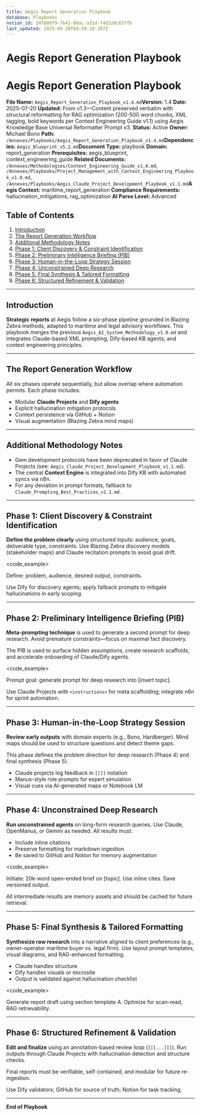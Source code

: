```yaml
---
title: Aegis Report Generation Playbook
database: Playbooks
notion_id: 24780979-7b42-80ac-a31d-f4d320c637fb
last_updated: 2025-09-26T04:58:19.207Z
---
```


# Aegis Report Generation Playbook


# Aegis Report Generation Playbook


**File Name:** `Aegis_Report_Generation_Playbook_v1.4.md`**Version:** 1.4
**Date:** 2025-07-20
**Updated:** From v1.3—Content preserved verbatim with structural reformatting for RAG optimization (200-500 word chunks, XML tagging, bold keywords per Context Engineering Guide v1.1) using Aegis Knowledge Base Universal Reformatter Prompt v3.
**Status:** Active
**Owner:** Michael Bono
**Path:** `/Annexes/Playbooks/Aegis_Report_Generation_Playbook_v1.4.md`**Dependencies:** `Aegis_Blueprint_v5.2.md`**Document Type:** playbook
**Domain:** report\_generation
**Prerequisites:** aegis\_blueprint, context\_engineering\_guide
**Related Documents:** `/Annexes/Methodologies/Context_Engineering_Guide_v1.0.md`, `/Annexes/Playbooks/Project_Management_with_Context_Engineering_Playbook_v1.0.md`, `/Annexes/Playbooks/Aegis_Claude_Project_Development_Playbook_v1.1.md`**Aegis Context:** maritime\_report\_generation
**Compliance Requirements:** hallucination\_mitigations, rag\_optimization
**AI Parse Level:** Advanced


## Table of Contents

1. [Introduction](https://www.notion.so/238809797b428041b717f6029c3a50a2?v=238809797b42802aa49f000cfdfbb461&p=247809797b4280aca31df4d320c637fb&pm=s#introduction)
2. [The Report Generation Workflow](https://www.notion.so/238809797b428041b717f6029c3a50a2?v=238809797b42802aa49f000cfdfbb461&p=247809797b4280aca31df4d320c637fb&pm=s#the-report-generation-workflow)
3. [Additional Methodology Notes](https://www.notion.so/238809797b428041b717f6029c3a50a2?v=238809797b42802aa49f000cfdfbb461&p=247809797b4280aca31df4d320c637fb&pm=s#additional-methodology-notes)
4. [Phase 1: Client Discovery & Constraint Identification](https://www.notion.so/238809797b428041b717f6029c3a50a2?v=238809797b42802aa49f000cfdfbb461&p=247809797b4280aca31df4d320c637fb&pm=s#phase-1-client-discovery--constraint-identification)
5. [Phase 2: Preliminary Intelligence Briefing (PIB)](https://www.notion.so/238809797b428041b717f6029c3a50a2?v=238809797b42802aa49f000cfdfbb461&p=247809797b4280aca31df4d320c637fb&pm=s#phase-2-preliminary-intelligence-briefing-pib)
6. [Phase 3: Human-in-the-Loop Strategy Session](https://www.notion.so/238809797b428041b717f6029c3a50a2?v=238809797b42802aa49f000cfdfbb461&p=247809797b4280aca31df4d320c637fb&pm=s#phase-3-human-in-the-loop-strategy-session)
7. [Phase 4: Unconstrained Deep Research](https://www.notion.so/238809797b428041b717f6029c3a50a2?v=238809797b42802aa49f000cfdfbb461&p=247809797b4280aca31df4d320c637fb&pm=s#phase-4-unconstrained-deep-research)
8. [Phase 5: Final Synthesis & Tailored Formatting](https://www.notion.so/238809797b428041b717f6029c3a50a2?v=238809797b42802aa49f000cfdfbb461&p=247809797b4280aca31df4d320c637fb&pm=s#phase-5-final-synthesis--tailored-formatting)
9. [Phase 6: Structured Refinement & Validation](https://www.notion.so/238809797b428041b717f6029c3a50a2?v=238809797b42802aa49f000cfdfbb461&p=247809797b4280aca31df4d320c637fb&pm=s#phase-6-structured-refinement--validation)

---


## Introduction


**Strategic reports** at Aegis follow a six-phase pipeline grounded in Blazing Zebra methods, adapted to maritime and legal advisory workflows. This playbook merges the previous `Aegis_AI_System_Methodology_v1.0.md` and integrates Claude-based XML prompting, Dify-based KB agents, and context engineering principles.


---


## The Report Generation Workflow


All six phases operate sequentially, but allow overlap where automation permits. Each phase includes:

- Modular **Claude Projects** and **Dify agents**
- Explicit hallucination mitigation protocols
- Context persistence via GitHub + Notion
- Visual augmentation (Blazing Zebra mind maps)

---


## Additional Methodology Notes

- Gem development protocols have been deprecated in favor of Claude Projects (see: `Aegis_Claude_Project_Development_Playbook_v1.1.md`).
- The central **Context Engine** is integrated into Dify KB with automated syncs via n8n.
- For any deviation in prompt formats, fallback to `Claude_Prompting_Best_Practices_v1.1.md`.

---


## Phase 1: Client Discovery & Constraint Identification


**Define the problem clearly** using structured inputs: audience, goals, deliverable type, constraints. Use Blazing Zebra discovery models (stakeholder maps) and Claude recitation prompts to avoid goal drift.


\<code\_example>


<instructions>
Define: problem, audience, desired output, constraints.
</instructions>
</code_example>


<important>


Use Dify for discovery agents; apply fallback prompts to mitigate hallucinations in early scoping.


</important>


---


## Phase 2: Preliminary Intelligence Briefing (PIB)


**Meta-prompting technique** is used to generate a second prompt for deep research. Avoid premature constraints—focus on maximal fact discovery.


<thinking>


The PIB is used to surface hidden assumptions, create research scaffolds, and accelerate onboarding of Claude/Dify agents.


</thinking>


\<code\_example>


<meta>
Prompt goal: generate prompt for deep research into [insert topic].
</meta>
</code_example>


<important>


Use Claude Projects with `<instructions>` for meta scaffolding; integrate n8n for sprint automation.


</important>


---


## Phase 3: Human-in-the-Loop Strategy Session


**Review early outputs** with domain experts (e.g., Bono, Hardberger). Mind maps should be used to structure questions and detect theme gaps.


<answer>


This phase defines the problem direction for deep research (Phase 4) and final synthesis (Phase 5).


</answer>

- Claude projects log feedback in `[[]]` notation
- Manus-style role prompts for expert simulation
- Visual cues via AI-generated maps or Notebook LM

---


## Phase 4: Unconstrained Deep Research


**Run unconstrained agents** on long-form research queries. Use Claude, OpenManus, or Gemini as needed. All results must:

- Include inline citations
- Preserve formatting for markdown ingestion
- Be saved to GitHub and Notion for memory augmentation

\<code\_example>


<research>
Initiate: 20k-word open-ended brief on [topic]. Use inline cites. Save versioned output.
</research>
</code_example>


<important>


All intermediate results are memory assets and should be cached for future retrieval.


</important>


---


## Phase 5: Final Synthesis & Tailored Formatting


**Synthesize raw research** into a narrative aligned to client preferences (e.g., owner-operator maritime buyer vs. legal firm). Use layout prompt templates, visual diagrams, and RAG-enhanced formatting.

- Claude handles structure
- Dify handles visuals or microsite
- Output is validated against hallucination checklist

\<code\_example>


<layout>
Generate report draft using section template A. Optimize for scan-read, RAG retrievability.
</layout>
</code_example>


---


## Phase 6: Structured Refinement & Validation


**Edit and finalize** using an annotation-based review loop (`[[[...]]]`). Run outputs through Claude Projects with hallucination detection and structure checks.


<answer>


Final reports must be verifiable, self-contained, and modular for future re-ingestion.


</answer>


<important>


Use Dify validators; GitHub for source of truth; Notion for task tracking.


</important>


---


**End of Playbook**

